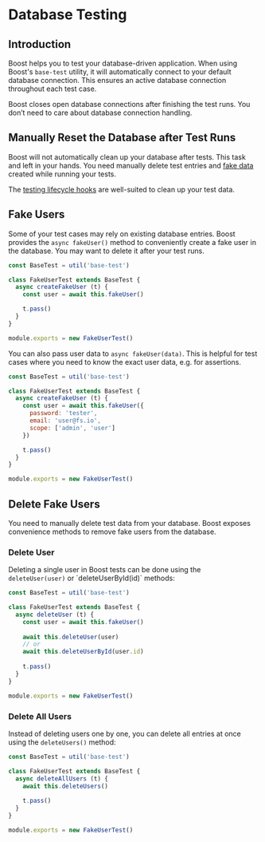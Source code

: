 # Database Testing


## Introduction
Boost helps you to test your database-driven application. When using Boost's `base-test` utility, it will automatically connect to your default database connection. This ensures an active database connection throughout each test case.

Boost closes open database connections after finishing the test runs. You don’t need to care about database connection handling.


## Manually Reset the Database after Test Runs
Boost will not automatically clean up your database after tests. This task and left in your hands. You need manually delete test entries and [fake data](/docs/{{version}}/testing-fakes) created while running your tests.

The [testing lifecycle hooks](/docs/{{version}}/create-and-debug-tests#lifecycle-hooks) are well-suited to clean up your test data.


## Fake Users
Some of your test cases may rely on existing database entries. Boost provides the `async fakeUser()` method to conveniently create a fake user in the database. You may want to delete it after your test runs.

```js
const BaseTest = util('base-test')

class FakeUserTest extends BaseTest {
  async createFakeUser (t) {
    const user = await this.fakeUser()

    t.pass()
  }
}

module.exports = new FakeUserTest()
```

You can also pass user data to `async fakeUser(data)`. This is helpful for test cases where you need to know the exact user data, e.g. for assertions.

```js
const BaseTest = util('base-test')

class FakeUserTest extends BaseTest {
  async createFakeUser (t) {
    const user = await this.fakeUser({
      password: 'tester',
      email: 'user@fs.io',
      scope: ['admin', 'user']
    })

    t.pass()
  }
}

module.exports = new FakeUserTest()
```


## Delete Fake Users
You need to manually delete test data from your database. Boost exposes convenience methods to remove fake users from the database.


### Delete User
Deleting a single user in Boost tests can be done using the  `deleteUser(user)` or ´deleteUserById(id)` methods:

```js
const BaseTest = util('base-test')

class FakeUserTest extends BaseTest {
  async deleteUser (t) {
    const user = await this.fakeUser()
    
    await this.deleteUser(user)
    // or
    await this.deleteUserById(user.id)
    
    t.pass()
  }
}

module.exports = new FakeUserTest()
```


### Delete All Users
Instead of deleting users one by one, you can delete all entries at once using the `deleteUsers()` method:

```js
const BaseTest = util('base-test')

class FakeUserTest extends BaseTest {
  async deleteAllUsers (t) {
    await this.deleteUsers()
    
    t.pass()
  }
}

module.exports = new FakeUserTest()
```
